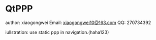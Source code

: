 # QtPPP
author: xiaogongwei
Email: xiaogongwei10@163.com
QQ: 270734392

iullstration:
use static ppp in navigation.(haha123)
